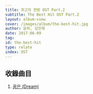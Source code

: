 ```yaml
---
title: 최고의 한방 OST Part.2
subtitle: The Best Hit OST Part.2
layout: album-view
cover: /images/album/the-best-hit.jpg
author: 윤하, 김민재
date: 2017-06-09
tag:
id: the-best-hit
type: relate
index: OST
---
```


## 收錄曲目

1. [꿈은 (Dream)](/the-best-hit/dream/)
